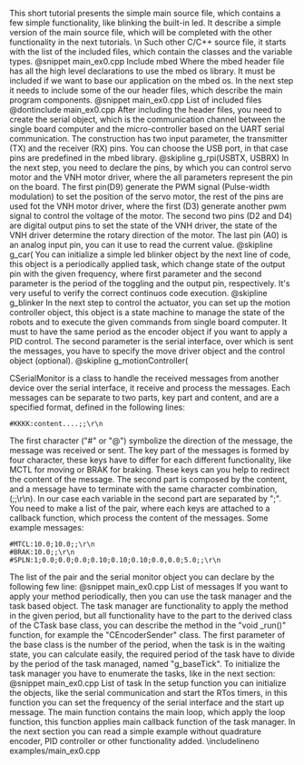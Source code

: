 This short tutorial presents the simple main source file, which contains a few simple functionality, like blinking the built-in led. It describe a simple version of the main source file, which will be completed with the other functionality in the next tutorials. \n
Such other C/C++ source file, it starts with the list of the included files, which contain the classes and the variable types.
@snippet main_ex0.cpp Include mbed
Where the mbed header file has all the high level declarations to use the mbed os library. It must be included if we want to base our application on the mbed os. In the next step it needs to include some of the our header files, which describe the main program components.
@snippet main_ex0.cpp List of included files
@dontinclude main_ex0.cpp
After including the header files, you need to create the serial object, which is the communication channel between the single board computer and the micro-controller based on the UART serial communication. The construction has two input parameter, the transmitter (TX) and the receiver (RX) pins. You can choose the USB port, in that case pins are predefined in the mbed library.
@skipline g_rpi(USBTX, USBRX)
In the next step, you need to declare the pins, by which you can control servo motor and the VNH motor driver, where the all parameters represent the pin on the board. The first pin(D9) generate the PWM signal (Pulse-width modulation) to set the position of the servo motor, the rest of the pins are used fot the VNH motor driver, where the first (D3) generate another pwm signal to control the voltage of the motor. The second two pins (D2 and D4) are digital output pins to set the state of the VNH driver, the state of the VNH driver determine the rotary direction of the motor. The last pin (A0) is an analog input pin, you can it use to read the current value. 
@skipline g_car(
You can initialize a simple led blinker object by the next line of code, this object is a periodically applied task, which change state of the output pin with the given frequency, where first parameter and the second parameter is the period of the toggling and the output pin, respectively. It's very useful to verify the correct continuos code execution.
@skipline  g_blinker
In the next step to control the actuator, you can set up the motion controller object, this object is a state machine to manage the state of the robots and to execute the given commands from single board computer. It must to have the same period as the encoder object if you want to apply a PID control. The second parameter is the serial interface, over which is sent the messages, you have to specify the move driver object and the control object (optional).
@skipline g_motionController(

CSerialMonitor is a class to handle the received messages from another device over the serial interface, it receive and process the messages. Each messages can be separate to two parts, key part and content, and are a specified format, defined in the following lines:

    #KKKK:content....;;\r\n

The first character ("#" or "@") symbolize the direction of the message, the message was received or sent. The key part of the messages is formed by four character, these keys have to differ for each different functionality, like MCTL for moving or BRAK for braking. These keys can you help to redirect the content of the message. The second part is composed by the content, and a message have to terminate with the same character combination,(;;\\r\\n). In our case each variable in the second part are separated by ";". You need to make a list of the pair, where each keys are attached to a callback function, which process the content of the messages. Some example messages:

    #MTCL:10.0;10.0;;\r\n
    #BRAK:10.0;;\r\n
    #SPLN:1;0.0;0.0;0.0;0.10;0.10;0.10;0.0,0.0;5.0;;\r\n

The list of the pair  and the serial monitor object you can declare by the following few line:
@snippet main_ex0.cpp List of messages
If you want to apply your method periodically, then you can use the task manager and the task based object. The task manager are functionality to apply the method in the given period, but all functionality have to the part to the derived class of the CTask base class, you can describe the method in the "void _run()" function, for example the "CEncoderSender" class. The first parameter of the base class is the number of the period, when the task is in the waiting state, you can calculate easily, the required period of the task have to divide by the  period of the task managed, named "g_baseTick". To initialize the task manager you have to enumerate the tasks, like in the next section:
@snippet main_ex0.cpp List of task
In the setup function you can initialize the objects, like the serial communication and start the RTos timers, in this function you can set the frequency of the serial interface and the start up message. The main function contains the main loop, which apply the loop function, this function applies main callback function of the task manager. 
In the next section you can read a simple example without quadrature encoder, PID controller or other functionality added.
\includelineno examples/main_ex0.cpp


